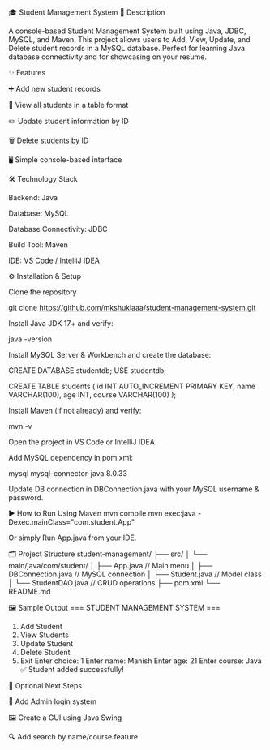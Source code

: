 🎓 Student Management System
📖 Description

A console-based Student Management System built using Java, JDBC, MySQL, and Maven.
This project allows users to Add, View, Update, and Delete student records in a MySQL database.
Perfect for learning Java database connectivity and for showcasing on your resume.

✨ Features

➕ Add new student records

👀 View all students in a table format

✏️ Update student information by ID

🗑️ Delete students by ID

🖥️ Simple console-based interface

🛠️ Technology Stack

Backend: Java

Database: MySQL

Database Connectivity: JDBC

Build Tool: Maven

IDE: VS Code / IntelliJ IDEA

⚙️ Installation & Setup

Clone the repository

git clone https://github.com/mkshuklaaa/student-management-system.git


Install Java JDK 17+ and verify:

java -version


Install MySQL Server & Workbench and create the database:

CREATE DATABASE studentdb;
USE studentdb;

CREATE TABLE students (
    id INT AUTO_INCREMENT PRIMARY KEY,
    name VARCHAR(100),
    age INT,
    course VARCHAR(100)
);


Install Maven (if not already) and verify:

mvn -v


Open the project in VS Code or IntelliJ IDEA.

Add MySQL dependency in pom.xml:

<dependency>
    <groupId>mysql</groupId>
    <artifactId>mysql-connector-java</artifactId>
    <version>8.0.33</version>
</dependency>


Update DB connection in DBConnection.java with your MySQL username & password.

▶️ How to Run
Using Maven
mvn compile
mvn exec:java -Dexec.mainClass="com.student.App"


Or simply Run App.java from your IDE.

🗂️ Project Structure
student-management/
├── src/
│   └── main/java/com/student/
│        ├── App.java           // Main menu
│        ├── DBConnection.java  // MySQL connection
│        ├── Student.java       // Model class
│        └── StudentDAO.java    // CRUD operations
├── pom.xml
└── README.md

🖼️ Sample Output
=== STUDENT MANAGEMENT SYSTEM ===
1. Add Student
2. View Students
3. Update Student
4. Delete Student
5. Exit
Enter choice: 1
Enter name: Manish
Enter age: 21
Enter course: Java
✅ Student added successfully!

🌱 Optional Next Steps

🔐 Add Admin login system

🖼️ Create a GUI using Java Swing

🔍 Add search by name/course feature
